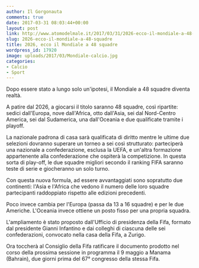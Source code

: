 ```yaml
---
author: Il Gorgonauta
comments: true
date: 2017-03-31 08:03:44+00:00
layout: post
link: http://www.atomodelmale.it/2017/03/31/2026-ecco-il-mondiale-a-48-squadre/
slug: 2026-ecco-il-mondiale-a-48-squadre
title: 2026, ecco il Mondiale a 48 squadre
wordpress_id: 17920
image: uploads/2017/03/Mondiale-calcio.jpg
categories:
- Calcio
- Sport
---
```


Dopo essere stato a lungo solo un'ipotesi, il Mondiale a 48 squadre diventa realtà.

A patire dal 2026, a giocarsi il titolo saranno 48 squadre, così ripartite: sedici dall'Europa, nove dall'Africa, otto dall'Asia, sei dal Nord-Centro America, sei dal Sudamerica, una dall'Oceania e due qualificate tramite i playoff.

La nazionale padrona di casa sarà qualificata di diritto mentre le ultime due selezioni dovranno superare un torneo a sei così strutturato: parteciperà una nazionale a confederazione, esclusa la UEFA, e un'altra formazione appartenente alla confederazione che ospiterà la competizione. In questa sorta di play-off, le due squadre migliori secondo il ranking FIFA saranno teste di serie e giocheranno un solo turno.

Con questa nuova formula, ad essere avvantaggiati sono sopratutto due continenti: l'Asia e l'Africa che vedono il numero delle loro squadre partecipanti raddoppiato rispetto alle edizioni precedenti.

Poco invece cambia per l'Europa (passa da 13 a 16 squadre) e per le due Americhe. L'Oceania invece ottiene un posto fisso per una propria squadra.

L'ampliamento è stato proposto dall'Ufficio di presidenza della Fifa, formato dal presidente Gianni Infantino e dai colleghi di ciascuna delle sei confederazioni, convocato nella casa della Fifa, a Zurigo.

Ora toccherà al Consiglio della Fifa ratificare il documento prodotto nel corso della prossima sessione in programma il 9 maggio a Manama (Bahrain), due giorni prima del 67° congresso della stessa Fifa.
